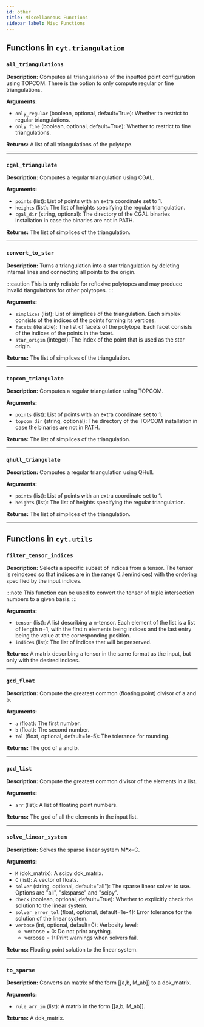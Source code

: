 ```yaml
---
id: other
title: Miscellaneous Functions
sidebar_label: Misc Functions
---
```


## Functions in ```cyt.triangulation```

### ```all_triangulations```

**Description:** Computes all triangularions of the inputted point configuration using
  TOPCOM.  There is the option to only compute regular or fine
  triangulations.

**Arguments:**
- ```only_regular``` (boolean, optional, default=True): Whether to restrict to
  regular triangulations.
- ```only_fine``` (boolean, optional, default=True): Whether to restrict to
  fine triangulations.

**Returns:** A list of all triangulations of the polytope.

-------------------------------------------------------------------------------

### ```cgal_triangulate```

**Description:** Computes a regular triangulation using CGAL.

**Arguments:**
- ```points``` (list): List of points with an extra coordinate set to 1.
- ```heights``` (list): The list of heights specifying the regular triangulation.
- ```cgal_dir``` (string, optional): The directory of the CGAL binaries
  installation in case the binaries are not in PATH.

**Returns:** The list of simplices of the triangulation.

-------------------------------------------------------------------------------

### ```convert_to_star```

**Description:** Turns a triangulation into a star triangulation by deleting internal lines
  and connecting all points to the origin.

:::caution
This is only reliable for reflexive polytopes and may produce invalid tiangulations for other polytopes.
:::

**Arguments:**
- ```simplices``` (list): List of simplices of the triangulation. Each simplex
  consists of the indices of the points forming its vertices.
- ```facets``` (iterable): The list of facets of the polytope. Each facet
  consists of the indices of the points in the facet.
- ```star_origin``` (integer): The index of the point that is used as the star
  origin.

**Returns:** The list of simplices of the triangulation.

-------------------------------------------------------------------------------

### ```topcom_triangulate```

**Description:** Computes a regular triangulation using TOPCOM.

**Arguments:**
- ```points``` (list): List of points with an extra coordinate set to 1.
- ```topcom_dir``` (string, optional): The directory of the TOPCOM
  installation in case the binaries are not in PATH.

**Returns:** The list of simplices of the triangulation.

-------------------------------------------------------------------------------

### ```qhull_triangulate```

**Description:** Computes a regular triangulation using QHull.

**Arguments:**
- ```points``` (list): List of points with an extra coordinate set to 1.
- ```heights``` (list): The list of heights specifying the regular triangulation.

**Returns:** The list of simplices of the triangulation.

-------------------------------------------------------------------------------



## Functions in ```cyt.utils```

### ```filter_tensor_indices```

**Description:** Selects a specific subset of indices from a tensor.  The tensor is
reindexed so that indices are in the range 0..len(indices) with the
ordering specified by the input indices.

:::note
This function can be used to convert the tensor of triple intersection
  numbers to a given basis.
:::

**Arguments:**
- ```tensor``` (list): A list describing a n-tensor. Each element of the list
  is a list of length n+1, with the first n elements being indices
  and the last entry being the value at the corresponding position.
- ```indices``` (list): The list of indices that will be preserved.

**Returns:** A matrix describing a tensor in the same format as the input,
  but only with the desired indices.

-------------------------------------------------------------------------------

### ```gcd_float```

**Description:** Compute the greatest common (floating point) divisor of a and b.

**Arguments:**
- ```a``` (float): The first number.
- ```b``` (float): The second number.
- ```tol``` (float, optional, default=1e-5): The tolerance for rounding.

**Returns:** The gcd of a and b.

-------------------------------------------------------------------------------

### ```gcd_list```

**Description:** Compute the greatest common divisor of the elements in a list.

**Arguments:**
- ```arr``` (list): A list of floating point numbers.

**Returns:** The gcd of all the elements in the input list.

-------------------------------------------------------------------------------

### ```solve_linear_system```

**Description:** Solves the sparse linear system M*x=C.

**Arguments:**
- ```M``` (dok_matrix): A scipy dok_matrix.
- ```C``` (list): A vector of floats.
- ```solver``` (string, optional, default="all"): The sparse linear solver to
  use. Options are "all", "sksparse" and "scipy".
- ```check``` (boolean, optional, default=True): Whether to explicitly check
  the solution to the linear system.
- ```solver_error_tol``` (float, optional, default=1e-4): Error tolerance for
  the solution of the linear system.
- ```verbose``` (int, optional, default=0): Verbosity level:
  - verbose = 0: Do not print anything.
  - verbose = 1: Print warnings when solvers fail.

**Returns:** Floating point solution to the linear system.

-------------------------------------------------------------------------------

### ```to_sparse```

**Description:** Converts an matrix of the form [[a,b, M_ab]] to a dok_matrix.

**Arguments:**
- ```rule_arr_in``` (list): A matrix in the form [[a,b, M_ab]].

**Returns:** A dok_matrix.
